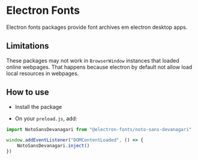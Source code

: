 # Electron Fonts

Electron fonts packages provide font archives em electron desktop apps.

## Limitations

These packages may not work in `BrowserWindow` instances that loaded online webpages. That happens because electron by default not allow load local resources in webpages.

## How to use

* Install the package

* On your `preload.js`, add:

```ts
import NotoSansDevanagari from "@electron-fonts/noto-sans-devanagari"

window.addEventListener("DOMContentLoaded", () => {
    NotoSansDevanagari.inject()
})
```